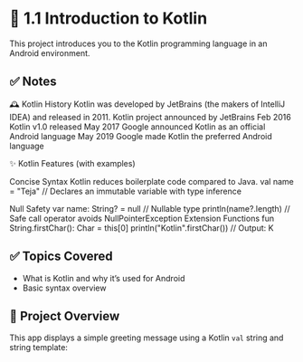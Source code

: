 # 📘 1.1 Introduction to Kotlin

This project introduces you to the Kotlin programming language in an Android environment.

## ✅ Notes

🕰️ Kotlin History
Kotlin was developed by JetBrains (the makers of IntelliJ IDEA) and released in 2011.
Kotlin project announced by JetBrains Feb 2016
Kotlin v1.0 released
May 2017 Google announced Kotlin as an official Android language
May 2019 Google made Kotlin the preferred Android language

✨ Kotlin Features (with examples)

Concise Syntax
Kotlin reduces boilerplate code compared to Java.
val name = "Teja"  // Declares an immutable variable with type inference

Null Safety
var name: String? = null  // Nullable type
println(name?.length)     // Safe call operator avoids NullPointerException
Extension Functions
fun String.firstChar(): Char = this[0]
println("Kotlin".firstChar())  // Output: K



## ✅ Topics Covered
- What is Kotlin and why it’s used for Android
- Basic syntax overview

## 📱 Project Overview

This app displays a simple greeting message using a Kotlin `val` string and string template: